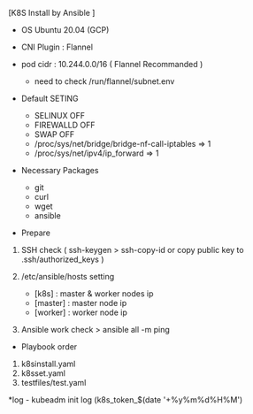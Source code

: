[K8S Install by Ansible ]

* OS  Ubuntu 20.04 (GCP) 

* CNI Plugin : Flannel

* pod cidr : 10.244.0.0/16 ( Flannel Recommanded )
	- need to check /run/flannel/subnet.env

* Default SETING
	- SELINUX OFF
	- FIREWALLD OFF
	- SWAP OFF
	- /proc/sys/net/bridge/bridge-nf-call-iptables => 1
	- /proc/sys/net/ipv4/ip_forward => 1


* Necessary Packages
	- git
	- curl
	- wget
	- ansible

* Prepare 
1. SSH check ( ssh-keygen > ssh-copy-id or copy public key to .ssh/authorized_keys )

2. /etc/ansible/hosts setting
	- [k8s] : master & worker nodes ip
	- [master] : master node ip
	- [worker] : worker node ip

3. Ansible work check > ansible all -m ping 

* Playbook order
1. k8sinstall.yaml
2. k8sset.yaml
3. testfiles/test.yaml

*log - kubeadm init log (k8s_token_$(date '+%y%m%d%H%M')

